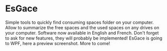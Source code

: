 # EsGace

Simple tools to quickly find consuming spaces folder on your computer. Allow to summarize the free spaces and the used spaces on any drives on your computer. Software now available in English and French. Don't forget to  ask for new features, they will probably be implemented! EsGace is going to WPF, here a preview screenshot. More to come!
